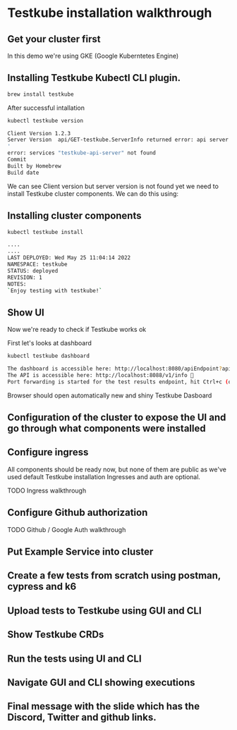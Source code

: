 # Testkube installation walkthrough 

## Get your cluster first 

In this demo we're using GKE (Google Kuberntetes Engine) 

## Installing Testkube Kubectl CLI plugin. 


```sh
brew install testkube
```

After successful intallation 

```sh 
kubectl testkube version

Client Version 1.2.3
Server Version  api/GET-testkube.ServerInfo returned error: api server response: '{"kind":"Status","apiVersion":"v1","metadata":{},"status":"Failure","message":"services \"testkube-api-server\" not found","reason":"NotFound","details":{"name":"testkube-api-server","kind":"services"},"code":404}
'
error: services "testkube-api-server" not found
Commit 
Built by Homebrew
Build date 
```

We can see Client version but server version is not found yet we need to install Testkube cluster components. 
We can do this using: 

## Installing cluster components
```sh 
kubectl testkube install

.... 
....
LAST DEPLOYED: Wed May 25 11:04:14 2022
NAMESPACE: testkube
STATUS: deployed
REVISION: 1
NOTES:
`Enjoy testing with testkube!`
```

## Show UI

Now we're ready to check if Testkube works ok

First let's looks at dashboard 

```sh
kubectl testkube dashboard

The dashboard is accessible here: http://localhost:8080/apiEndpoint?apiEndpoint=localhost:8088/v1 🥇
The API is accessible here: http://localhost:8088/v1/info 🥇
Port forwarding is started for the test results endpoint, hit Ctrl+c (or Cmd+c) to stop 🥇
```

Browser should open automatically new and shiny Testkube Dasboard


## Configuration of the cluster to expose the UI and go through what components were installed


## Configure ingress

All components should be ready now, but none of them are public as we've used default Testkube installation
Ingresses and auth are optional.

TODO Ingress walkthrough

## Configure Github authorization


TODO Github / Google Auth walkthrough

## Put Example Service into cluster 




## Create a few tests from scratch using postman, cypress and k6

## Upload tests to Testkube using GUI and CLI

## Show Testkube CRDs

## Run the tests using UI and CLI

## Navigate GUI and CLI showing executions

## Final message with the slide which has the Discord, Twitter and github links.
